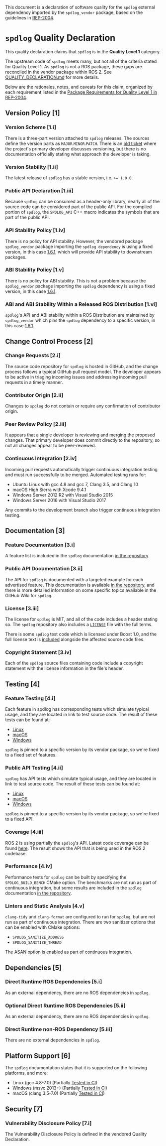 This document is a declaration of software quality for the `spdlog` external dependency imported by the `spdlog_vendor` package, based on the guidelines in [REP-2004](https://www.ros.org/reps/rep-2004.html).

# `spdlog` Quality Declaration

This quality declaration claims that `spdlog` is in the **Quality Level 1** category.

The upstream code of `spdlog` meets many, but not all of the criteria stated for Quality Level 1.
As `spdlog` is not a ROS package, these gaps are reconciled in the vendor package within ROS 2.
See [QUALITY_DECLARATION.md](./QUALITY_DECLARATION.md) for more details.

Below are the rationales, notes, and caveats for this claim, organized by each requirement listed in the [Package Requirements for Quality Level 1 in REP-2004](https://www.ros.org/reps/rep-2004.html).

## Version Policy [1]

### Version Scheme [1.i]

There is a three-part version attached to `spdlog` releases.
The sources define the version parts as `MAJOR`.`MINOR`.`PATCH`.
There is an [old ticket](https://github.com/gabime/spdlog/issues/86) where the project's primary developer discusses versioning, but there is no documentation officially stating what approach the developer is taking.

### Version Stability [1.ii]

The latest release of `spdlog` has a stable version, i.e. `>= 1.0.0`.

### Public API Declaration [1.iii]

Because `spdlog` can be consumed as a header-only library, nearly all of the source code can be considered part of the public API.
For the compiled portion of `spdlog`, the `SPDLOG_API` C++ macro indicates the symbols that are part of the public API.

### API Stability Policy [1.iv]

There is no policy for API stability. However, the vendored package `spdlog_vendor` package importing the `spdlog dependency` is using a fixed version, in this case [1.6.1](https://github.com/gabime/spdlog/releases/tag/v1.6.1), which will provide API stability to downstream packages.

### ABI Stability Policy [1.v]

There is no policy for ABI stability. This is not a problem because the `spdlog_vendor` package importing the `spdlog` dependency is using a fixed version, in this case [1.6.1](https://github.com/gabime/spdlog/releases/tag/v1.6.1).

### ABI and ABI Stability Within a Released ROS Distribution [1.vi]

`spdlog`'s API and ABI stability within a ROS Distribution are maintained by `spdlog_vendor` which pins the `spdlog` dependency to a specific version, in this case [1.6.1](https://github.com/gabime/spdlog/releases/tag/v1.6.1).

## Change Control Process [2]

### Change Requests [2.i]

The source code repository for `spdlog` is hosted in GitHub, and the change process follows a typical GitHub pull request model.
The developer appears to be active in triaging incoming issues and addressing incoming pull requests in a timely manner.

### Contributor Origin [2.ii]

Changes to `spdlog` do not contain or require any confirmation of contributor origin.

### Peer Review Policy [2.iii]

It appears that a single developer is reviewing and merging the proposed changes.
That primary developer does commit directly to the repository, so not all changes appear to be peer-reviewed.

### Continuous Integration [2.iv]

Incoming pull requests automatically trigger continuous integration testing and must run successfully to be merged.
Automated testing runs for:
- Ubuntu Linux with gcc 4.8 and gcc 7, Clang 3.5, and Clang 10
- macOS High Sierra with Xcode 9.4.1
- Windows Server 2012 R2 with Visual Studio 2015
- Windows Server 2016 with Visual Studio 2017

Any commits to the development branch also trigger continuous integration testing.

## Documentation [3]

### Feature Documentation [3.i]

A feature list is included in the `spdlog` documentation [in the repository](https://github.com/gabime/spdlog#features).

### Public API Documentation [3.ii]

The API for `spdlog` is documented with a targeted example for each advertised feature.
This documentation is available [in the repository](https://github.com/gabime/spdlog#usage-samples), and there is more detailed information on some specific topics available in the GitHub Wiki for `spdlog`.

### License [3.iii]

The license for `spdlog` is MIT, and all of the code includes a header stating so.
The `spdlog` repository also includes a [`LICENSE`](https://github.com/gabime/spdlog/blob/v1.x/LICENSE) file with the full terms.

There is some `spdlog` test code which is licensed under Boost 1.0, and the full license text is [included](https://github.com/gabime/spdlog/blob/v1.x/tests/catch.license) alongside the affected source code files.

### Copyright Statement [3.iv]

Each of the `spdlog` source files containing code include a copyright statement with the license information in the file's header.

## Testing [4]

### Feature Testing [4.i]

Each feature in spdlog has corresponding tests which simulate typical usage, and they are located in link to test source code. The result of these tests can be found at:
 - [Linux](https://travis-ci.org/github/gabime/spdlog/builds/691497445)
 - [macOS](https://travis-ci.org/github/gabime/spdlog/builds/691497445)
 - [Windows](https://ci.appveyor.com/project/gabime/spdlog/builds/33133070)

`spdlog` is pinned to a specific version by its vendor package, so we're fixed to a fixed set of features.

### Public API Testing [4.ii]

`spdlog` has API tests which simulate typical usage, and they are located in link to test source code. The result of these tests can be found at:
 - [Linux](https://travis-ci.org/github/gabime/spdlog/builds/691497445)
 - [macOS](https://travis-ci.org/github/gabime/spdlog/builds/691497445)
 - [Windows](https://ci.appveyor.com/project/gabime/spdlog/builds/33133070)

`spdlog` is pinned to a specific version by its vendor package, so we're fixed to a fixed API.

### Coverage [4.iii]

ROS 2 is using partially the `spdlog`'s API. Latest code coverage can be found [here](https://ci.ros2.org/job/ci_linux_coverage/lastSuccessfulBuild/cobertura/). The result shows the API that is being used in the ROS 2 codebase.

### Performance [4.iv]

Performance tests for `spdlog` can be built by specifying the `SPDLOG_BUILD_BENCH` CMake option.
The benchmarks are not run as part of continuous integration, but some results are included in the `spdlog` documentation [in the repository](https://github.com/gabime/spdlog#benchmarks).

### Linters and Static Analysis [4.v]

`clang-tidy` and `clang-format` are configured to run for `spdlog`, but are not run as part of continuous integration.
There are two sanitizer options that can be enabled with CMake options:
* `SPDLOG_SANITIZE_ADDRESS`
* `SPDLOG_SANITIZE_THREAD`

The ASAN option is enabled as part of continuous integration.

## Dependencies [5]

### Direct Runtime ROS Dependencies [5.i]

As an external dependency, there are no ROS dependencies in `spdlog`.

### Optional Direct Runtime ROS Dependencies [5.ii]

As an external dependency, there are no ROS dependencies in `spdlog`.

### Direct Runtime non-ROS Dependency [5.iii]

There are no external dependencies in `spdlog`.

## Platform Support [6]

The `spdlog` documentation states that it is supported on the following platforms, and more:
* Linux (gcc 4.8-7.0) (Partially [Tested in CI](https://travis-ci.org/github/gabime/spdlog))
* Windows (msvc 2013+) (Partially [Tested in CI](https://ci.appveyor.com/project/gabime/spdlog))
* macOS (clang 3.5-7.0) (Partially [Tested in CI](https://travis-ci.org/github/gabime/spdlog))

## Security [7]

### Vulnerability Disclosure Policy [7.i]

The Vulnerability Disclosure Policy is defined in the vendored Quality Declaration.
